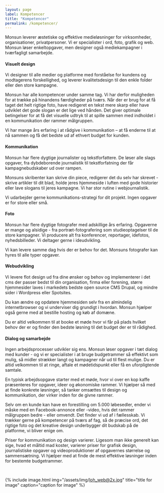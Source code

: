 ```yaml
---
layout: page
label: Kompetencer
title: "Kompetencer"
permalink: /kompetencer/
---
```


Monsun leverer æstetiske og effektive medieløsninger for virksomheder, organisationer, privatpersoner. Vi er specialister i ord, foto, grafik og web. Monsun løser enkeltopgaver, men designer også mediekampagner i tværfagligt samarbejde.

<h4>Visuelt design</h4>
Vi designer til alle medier og platforme med forståelse for kundens og modtagerens forskellighed, og leverer kvalitetsdesign til den enkle folder eller den store kampagne.

Monsun har alle kompetencer under samme tag. Vi har derfor muligheden for at trække på hinandens færdigheder på tværs. Når der er brug for at få taget det helt rigtige foto, have redigeret en tekst mere skarp eller have udviklet det gode slogan er det lige ved hånden. Det giver optimale betingelser for at få det visuelle udtryk til at spille sammen med indholdet i en kommunikation der rammer målgruppen.

Vi har mange års erfaring i at rådgive i kommunikation – at få enderne til at nå sammen og få det bedste ud af ethvert budget for kunden.

<h4>Kommunikation</h4>

Monsun har flere dygtige journalister og tekstforfattere. De løser alle slags opgaver, fra dybdeborende journalistik til tekstforfatning der får kampagnebudskaber ud over rampen.

Monsuns skribenter kan skrive din piece, redigerer det du selv har skrevet - skrive artikler til dit blad, holde jeres hjemmeside i luften med gode historier eller lave slogans til jeres kampagne. Vi har stor rutine i webjournalistik.

Vi udarbejder gerne kommunikations-strategi for dit projekt. Ingen opgaver er for store eller små.

<h4>Foto</h4>

Monsun har flere dygtige fotografer med adskillige års erfaring. Opgaverne er mange og alsidige - fra portræt-fotografering som studieoptagelser til de store kampagner. Vi producere alt fra konferencer, reportager, idefotos, nyhedsbilleder. Vi deltager gerne i ideudvikling.

Vi kan levere samme dag hvis der er behov for det. Monsuns fotografer kan hyres til alle typer opgaver.

<h4>Webudvikling</h4>

Vi levere flot design ud fra dine ønsker og behov og implementerer i det cms der passer bedst til din organisation, firma eller forening, større hjemmesider laves i markedets bedste open source CMS Drupal, og mindre sider i Wordpress eller Spotsites.

Du kan ændre og opdatere hjemmesiden selv fra en almindelig internetbrowser og vi underviser dig grundigt i hvordan. Monsun hjælper også gerne med at bestille hosting og køb af domæne.

Du er altid velkommen til at booke et møde hvor vi får på plads hvilket behov der er og finder den bedste løsning til det budget der er til rådighed.

<h4>Dialog og samarbejde</h4>

Ingen arbejdsprocesser udvikler sig ens. Monsun løser opgaver i tæt dialog med kunder - og vi er specialister i at bruge budgetrammer så effektivt som mulig, så midler strækker langt og kampagner når ud til flest mulige. Du er altid velkommen til at ringe, aftale et mødetidspunkt eller få en uforpligtende samtale.

En typisk arbejdsopgave starter med et møde, hvor vi over en kop kaffe præsenteres for opgaver, ideer og økonomiske rammer. Vi hjælper så med at finde konkrete løsninger, så tanker omsættes til design og kommunikation, der virker inden for de givne rammer.

Selv om en kunde kan have en forestilling om 5.000 løbesedler, ender vi måske med en Facebook-annonce eller -video, hvis det rammer målgruppen bedre - eller omvendt. Det finder vi ud af i fællesskab. Vi trækker gerne på kompetencer på tværs af fag, så de præcise ord, det rigtige foto og det kreative design underbygger dit budskab på de platforme, vi bliver enige om.

Priser for kommunikation og design varierer. Ligesom man ikke generelt kan sige, hvad et måltid mad koster, varierer priser for grafisk design, journalistiske opgaver og videoproduktioner af opgavernes størrelse og sammensætning.
Vi hjælper med at finde de mest effektive løsninger inden for bestemte budgetrammer.


<br>

{% include image.html
  img="/assets/img/loh_web@2x.jpg"
  title="title for image"
  caption="caption for image"
%}

